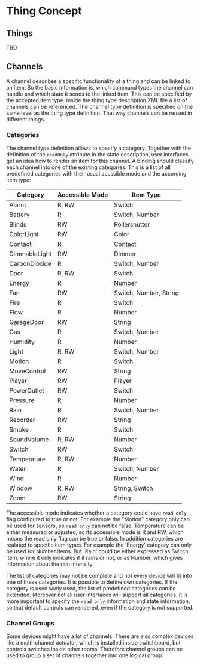 # Thing Concept

## Things

TBD

## Channels

A channel describes a specific functionality of a thing and can be linked to an item. So the basic information is, which command types the channel can handle and which state it sends to the linked item. This can be specified by the accepted item type. Inside the thing type description XML file a list of channels can be referenced. The channel type definition is specified on the same level as the thing type definition. That way channels can be reused in different things.

### Categories

The channel type definition allows to specify a category. Together with the definition of the `readOnly` attribute in the state description, user interfaces get an idea how to render an item for this channel. A binding should classify each channel into one of the existing categories. This is a list of all predefined categories with their usual accssible mode and the according item type:

| Category      | Accessible Mode | Item Type              |
|---------------|-----------------|------------------------|
| Alarm         | R, RW           | Switch                 |
| Battery       | R               | Switch, Number         |
| Blinds        | RW              | Rollershutter          |
| ColorLight    | RW              | Color                  |
| Contact       | R               | Contact                |
| DimmableLight | RW              | Dimmer                 |
| CarbonDioxide | R               | Switch, Number         |
| Door          | R, RW           | Switch                 |
| Energy        | R               | Number                 |
| Fan           | RW              | Switch, Number, String |
| Fire          | R               | Switch                 |
| Flow          | R               | Number                 |
| GarageDoor    | RW              | String                 |
| Gas           | R               | Switch, Number         |
| Humidity      | R               | Number                 |
| Light         | R, RW           | Switch, Number         |
| Motion        | R               | Switch                 |
| MoveControl   | RW              | String                 |
| Player        | RW              | Player                 |
| PowerOutlet   | RW              | Switch                 |
| Pressure      | R               | Number                 |
| Rain          | R               | Switch, Number         |
| Recorder      | RW              | String                 |
| Smoke         | R               | Switch                 |
| SoundVolume   | R, RW           | Number                 |
| Switch        | RW              | Switch                 |
| Temperature   | R, RW           | Number                 |
| Water         | R               | Switch, Number         |
| Wind          | R               | Number                 |
| Window        | R, RW           | String, Switch         |
| Zoom          | RW              | String                 |

The accessible mode indicates whether a category could have `read only` flag configured to true or not. For example the "Motion" category only can be used for sensors, so `read only` can not be false. Temperature can be either measured or adjusted, so its accessible mode is R and RW, which means the read only flag can be true or false. In addition categories are realated to specific item types. For example the 'Energy' category can only be used for Number items. But 'Rain' could be either expressed as Switch item, where it only indicates if it rains or not, or as Number, which gives information about the rain intensity.

The list of categories may not be complete and not every device will fit into one of these categories. It is possible to define own categories. If the category is used widly used, the list of predefined categories can be extended. Moreover not all user interfaces will support all categories. It is more important to specify the `read only` information and state information, so that default controls can rendered, even if the category is not supported.

### Channel Groups

Some devices might have a lot of channels. There are also complex devices like a multi-channel actuator, which is installed inside switchboard, but controls switches inside other rooms. Therefore channel groups can be used to group a set of channels together into one logical group.

